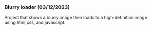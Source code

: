 ### Blurry loader (03/12/2023)

Project that shows a blurry image then loads to a high-definition image using html,css, and javascript. 
